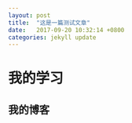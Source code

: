 ```yaml
---
layout: post
title:  "这是一篇测试文章"
date:   2017-09-20 10:32:14 +0800
categories: jekyll update
---
```

# 我的学习
## 我的博客
